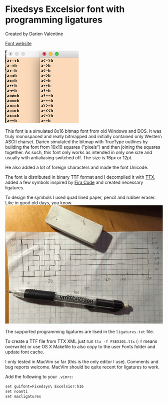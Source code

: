# Fixedsys Excelsior font with programming ligatures

Created by Darien Valentine

[Font website](http://www.fixedsysexcelsior.com)

<img src="./images/sample.png" />

This font is a simulated 8x16 bitmap font from old Windows and DOS. It was 
truly monospaced and really bitmapped and initially contained only Western ASCII
charset. 
Darien simulated the bitmap with TrueType outlines by building the font from
10x10 squares ("pixels") and then joining the squares together. As such, this font
only works as intended in only one size and usually with antialiasing switched
off. The size is 16px or 12pt. 

He also added a lot of foreign characters and made the font Unicode. 

The font is distributed in binary TTF format and I decompiled it with 
[TTX](https://github.com/behdad/fonttools), added a few symbols inspired by 
[Fira Code](https://github.com/tonsky/FiraCode) and created necessary ligatures.

To design the symbols I used quad lined paper, pencil and rubber eraser. Like
in good old days, you know. 
<img src="./images/IMG_3506.jpg" />

The supported programming ligatures are lised in the `ligatures.txt` file.

To create a TTF file from TTX XML just run `ttx -f FSEX301.ttx` 
(`-f` means overwrite) or use OS X Makefile to also copy to the user Fonts
folder and update font cache.

I only tested in MacVim so far (this is the only editor I use). Comments and bug
reports welcome. MacVim should be quite recent for ligatures to work.

Add the following to your `.vimrc`:

```
set guifont=Fixedsys\ Excelsior:h16
set noanti 
set macligatures
```


